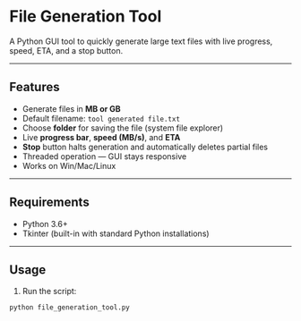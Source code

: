 # File Generation Tool

A Python GUI tool to quickly generate large text files with live progress, speed, ETA, and a stop button.

---

## Features

- Generate files in **MB or GB**  
- Default filename: `tool generated file.txt`  
- Choose **folder** for saving the file (system file explorer)  
- Live **progress bar**, **speed (MB/s)**, and **ETA**  
- **Stop** button halts generation and automatically deletes partial files  
- Threaded operation — GUI stays responsive  
- Works on Win/Mac/Linux
---

## Requirements

- Python 3.6+  
- Tkinter (built-in with standard Python installations)  

---

## Usage

1. Run the script:

```bash
python file_generation_tool.py
